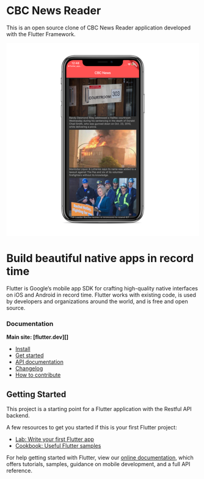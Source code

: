 # CBC News Reader

This is an open source clone of CBC News Reader application developed with the Flutter Framework.

<p align="center">
  <img src="./iphone_screen_shot.png"
       >
</p>


# Build beautiful native apps in record time

Flutter is Google’s mobile app SDK for crafting high-quality native interfaces on iOS and Android in record time. Flutter works with existing code, is used by developers and organizations around the world, and is free and open source.


### Documentation

**Main site: [flutter.dev][]**
* [Install](https://flutter.dev/get-started/install/)
* [Get started](https://flutter.dev/get-started/)
* [API documentation](https://docs.flutter.dev/)
* [Changelog](https://github.com/flutter/flutter/wiki/Changelog)
* [How to contribute](https://github.com/flutter/flutter/blob/master/CONTRIBUTING.md)

## Getting Started

This project is a starting point for a Flutter application with the Restful API backend.

A few resources to get you started if this is your first Flutter project:

- [Lab: Write your first Flutter app](https://flutter.io/docs/get-started/codelab)
- [Cookbook: Useful Flutter samples](https://flutter.io/docs/cookbook)

For help getting started with Flutter, view our 
[online documentation](https://flutter.io/docs), which offers tutorials, 
samples, guidance on mobile development, and a full API reference.

